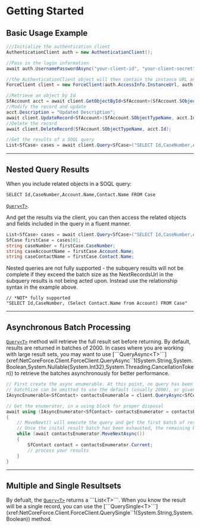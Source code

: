 # Getting Started



## Basic Usage Example

```csharp
///Initialize the authentication client
AuthenticationClient auth = new AuthenticationClient();

//Pass in the login information
await auth.UsernamePasswordAsync("your-client-id", "your-client-secret", "your-username", "your-password", "token-endpoint-url");

//the AuthenticationClient object will then contain the instance URL and access token to be used in each of the API calls
ForceClient client = new ForceClient(auth.AccessInfo.InstanceUrl, auth.ApiVersion, auth.AccessInfo.AccessToken);

//Retrieve an object by Id
SfAccount acct = await client.GetObjectById<SfAccount>(SfAccount.SObjectTypeName, "001i000002C8QTI");
//Modify the record and update
acct.Description = "Updated Description";
await client.UpdateRecord<SfAccount>(SfAccount.SObjectTypeName, acct.Id, acct);
//Delete the record
await client.DeleteRecord(SfAccount.SObjectTypeName, acct.Id);

//Get the results of a SOQL query
List<SfCase> cases = await client.Query<SfCase>("SELECT Id,CaseNumber,Account.Name,Contact.Name FROM Case");
```
---

## Nested Query Results

When you include related objects in a SOQL query:
```
SELECT Id,CaseNumber,Account.Name,Contact.Name FROM Case
```

[```Query<T>```](xref:NetCoreForce.Client.ForceClient.Query``1(System.String,System.Boolean)). 

And get the results via the client, you can then access the related objects and fields included in the query in a fluent manner.
```csharp
List<SfCase> cases = await client.Query<SfCase>("SELECT Id,CaseNumber,Account.Name,Contact.Name FROM Case");
SfCase firstCase = cases[0];
string caseNumber = firstCase.CaseNumber;
string caseAccountName = firstCase.Account.Name;
string caseContactName = firstCase.Contact.Name;
```

Nested queries are not fully supported - the subquery results will not be complete if they exceed the batch size as the NextRecordsUrl in the subquery results is not being acted upon. Instead use the relationship syntax in the example above.
```
// *NOT* fully supported
"SELECT Id,CaseNumber, (Select Contact.Name from Account) FROM Case"
```
---

## Asynchronous Batch Processing

[```Query<T>```](xref:NetCoreForce.Client.ForceClient.Query``1(System.String,System.Boolean)) method will retrieve the full result set before returning. By default, results are returned in batches of 2000.
In cases where you are working with large result sets, you may want to use
[```QueryAsync<T>```](xref:NetCoreForce.Client.ForceClient.QueryAsync``1(System.String,System.Boolean,System.Nullable{System.Int32},System.Threading.CancellationToken))
to retrieve the batches asynchronously for better performance.

```csharp
// First create the async enumerable. At this point, no query has been executed.
// batchSize can be omitted to use the default (usually 2000), or given a custom value between 200 and 2000.
IAsyncEnumerable<SfContact> contactsEnumerable = client.QueryAsync<SfContact>("SELECT Id, Name FROM Contact ", batchSize: 200);

// Get the enumerator, in a using block for proper disposal
await using (IAsyncEnumerator<SfContact> contactsEnumerator = contactsEnumerable.GetAsyncEnumerator())
{
    // MoveNext() will execute the query and get the first batch of results.
    // Once the inital result batch has been exhausted, the remaining batches, if any, will be retrieved.
    while (await contactsEnumerator.MoveNextAsync())
    {
        SfContact contact = contactsEnumerator.Current;
        // process your results
    }
}
``` 

---

## Multiple and Single Resultsets

By defualt, the [```Query<T>```](xref:NetCoreForce.Client.ForceClient.Query``1(System.String,System.Boolean)) returns a ```List<T>```.
When you know the result will be a single record, you can use the [```QuerySingle<T>```](xref:NetCoreForce.Client.ForceClient.QuerySingle``1(System.String,System.Boolean)) method.

